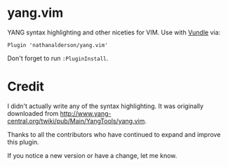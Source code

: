 yang.vim
========

YANG syntax highlighting and other niceties for VIM. Use with [Vundle](https://github.com/VundleVim/Vundle.vim) via:

```vim
Plugin 'nathanalderson/yang.vim'
```

Don't forget to run `:PluginInstall`.

Credit
======

I didn't actually write any of the syntax highlighting. It was originally downloaded from
http://www.yang-central.org/twiki/pub/Main/YangTools/yang.vim.

Thanks to all the contributors who have continued to expand and improve this plugin.

If you notice a new version or have a change, let me know.
